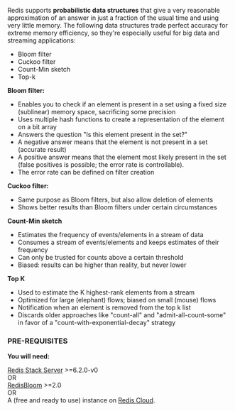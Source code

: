 Redis supports **probabilistic data structures** that give a very reasonable approximation of an answer in just a fraction of the usual time and using very little memory. 
The following data structures trade perfect accuracy for extreme memory efficiency, so they're especially useful for big data and streaming applications:
* Bloom filter
* Cuckoo filter
* Count-Min sketch
* Top-k

**Bloom filter:**
* Enables you to check if an element is present in a set using a fixed size (sublinear) memory space, sacrificing some precision
* Uses multiple hash functions to create a representation of the element on a bit array
* Answers the question "Is this element present in the set?"
* A negative answer means that the element is not present in a set (accurate result)
* A positive answer means that the element most likely present in the set (false positives is possible; the error rate is controllable).
* The error rate can be defined on filter creation

**Cuckoo filter:**
* Same purpose as Bloom filters, but also allow deletion of elements
* Shows better results than Bloom filters under certain circumstances

**Count-Min sketch**
* Estimates the frequency of events/elements in a stream of data
* Consumes a stream of events/elements and keeps estimates of their frequency
* Can only be trusted for counts above a certain threshold
* Biased: results can be higher than reality, but never lower

**Top K**
* Used to estimate the K highest-rank elements from a stream
* Optimized for large (elephant) flows; biased on small (mouse) flows
* Notification when an element is removed from the top k list
* Discards older approaches like "count-all" and "admit-all-count-some" in favor of a "count-with-exponential-decay" strategy


### PRE-REQUISITES
**You will need:**

[Redis Stack Server](https://redis.io/download/#redis-downloads) >=6.2.0-v0 \
OR \
[RedisBloom](https://oss.redis.com/redisbloom/) >=2.0 \
OR \
A (free and ready to use) instance on [Redis Cloud](https://redis.com/try-free/?utm_source=redis\&utm_medium=app\&utm_campaign=redisinsight_doc_guide).


